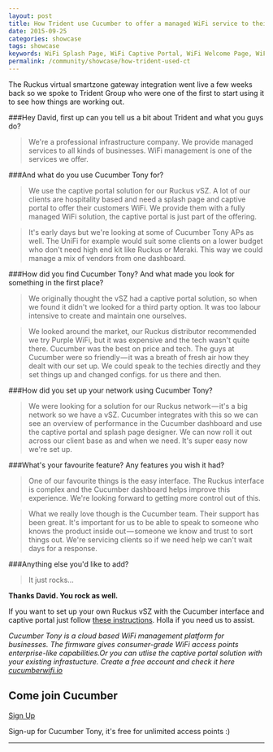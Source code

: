 ```yaml
---
layout: post
title: How Trident use Cucumber to offer a managed WiFi service to their clients.
date: 2015-09-25
categories: showcase
tags: showcase
keywords: WiFi Splash Page, WiFi Captive Portal, WiFi Welcome Page, WiFi Splash page html5, WiFi splash page example, wifi splash page template
permalink: /community/showcase/how-trident-used-ct
---
```


The Ruckus virtual smartzone gateway integration went live a few weeks back so we spoke to Trident Group who were one of the first to start using it to see how things are working out.

###Hey David, first up can you tell us a bit about Trident and what you guys do?

>We're a professional infrastructure company. We provide managed services to all kinds of businesses. WiFi management is one of the services we offer.

###And what do you use Cucumber Tony for?

>We use the captive portal solution for our Ruckus vSZ. A lot of our clients are hospitality based and need a splash page and captive portal to offer their customers WiFi. We provide them with a fully managed WiFi solution, the captive portal is just part of the offering.

>It's early days but we're looking at some of Cucumber Tony APs as well. The UniFi for example would suit some clients on a lower budget who don't need high end kit like Ruckus or Meraki. This way we could manage a mix of vendors from one dashboard.

###How did you find Cucumber Tony? And what made you look for something in the first place?

>We originally thought the vSZ had a captive portal solution, so when we found it didn't we looked for a third party option. It was too labour intensive to create and maintain one ourselves.

>We looked around the market, our Ruckus distributor recommended we try Purple WiFi, but it was expensive and the tech wasn't quite there. Cucumber was the best on price and tech.
The guys at Cucumber were so friendly — it was a breath of fresh air how they dealt with our set up. We could speak to the techies directly and they set things up and changed configs. for us there and then.

###How did you set up your network using Cucumber Tony?

>We were looking for a solution for our Ruckus network — it's a big network so we have a vSZ. Cucumber integrates with this so we can see an overview of performance in the Cucumber dashboard and use the captive portal and splash page designer. We can now roll it out across our client base as and when we need. It's super easy now we're set up.

###What's your favourite feature? Any features you wish it had?

>One of our favourite things is the easy interface. The Ruckus interface is complex and the Cucumber dashboard helps improve this experience. We're looking forward to getting more control out of this.

>What we really love though is the Cucumber team. Their support has been great. It's important for us to be able to speak to someone who knows the product inside out — someone we know and trust to sort things out. We're servicing clients so if we need help we can't wait days for a response.

###Anything else you'd like to add?

>It just rocks…

**Thanks David. You rock as well.**

If you want to set up your own Ruckus vSZ with the Cucumber interface and captive portal just follow <a href="https://cucumberwifi.io/community/tutorials/ruckus-vsg-captive-portal.html">these instructions</a>. Holla if you need us to assist.

*Cucumber Tony is a cloud based WiFi management platform for businesses. The firmware gives consumer-grade WiFi access points enterprise-like capabilities.Or you can utlise the captive portal solution with your existing infrastucture. Create a free account and check it here <a href="https://cucumberwifi.io">cucumberwifi.io</a>*



<div class="text-center">

<h2>Come join Cucumber</h2>

<a href="https://my.ctapp.io/#/create" class="button success dst">Sign Up</a><br>

<p>Sign-up for Cucumber Tony, it's free for unlimited access points :)</p>

<hr>

</div>
